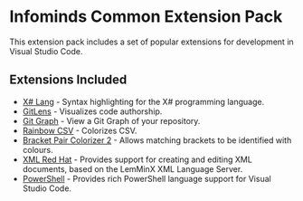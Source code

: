# Infominds Common Extension Pack
This extension pack includes a set of popular extensions for development in Visual Studio Code.

## Extensions Included
- [X# Lang] - Syntax highlighting for the X# programming language.
- [GitLens] - Visualizes code authorship.
- [Git Graph] - View a Git Graph of your repository.
- [Rainbow CSV] - Colorizes CSV.
- [Bracket Pair Colorizer 2] - Allows matching brackets to be identified with colours.
- [XML Red Hat] - Provides support for creating and editing XML documents, based on the LemMinX XML Language Server.
- [PowerShell] - Provides rich PowerShell language support for Visual Studio Code.

[X# Lang]: (https://marketplace.visualstudio.com/items?itemName=InfomindsAG.xsharp-lang)
[GitLens]: (https://marketplace.visualstudio.com/items?itemName=eamodio.gitlens)
[Git Graph]: (https://marketplace.visualstudio.com/items?itemName=mhutchie.git-graph)
[Rainbow CSV]: (https://marketplace.visualstudio.com/items?itemName=mechatroner.rainbow-csv)
[Bracket Pair Colorizer 2]: (https://marketplace.visualstudio.com/items?itemName=CoenraadS.bracket-pair-colorizer-2)
[XML Red Hat]: (https://marketplace.visualstudio.com/items?itemName=redhat.vscode-xml)
[PowerShell]: (https://marketplace.visualstudio.com/items?itemName=ms-vscode.PowerShell)